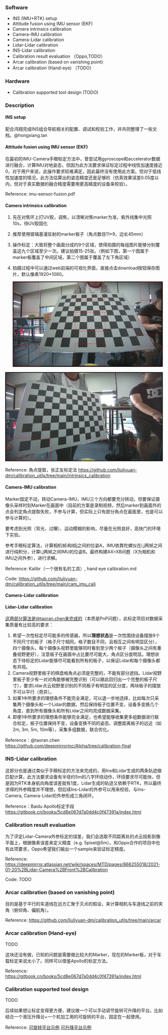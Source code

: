 ### Software

* INS (IMU+RTK) setup
* Attitude fusion using IMU sensor (EKF)
* Camera intrinsics calibration
* Camera-IMU calibration
* Camera-Lidar calibration
* Lidar-Lidar calibration
* INS-Lidar calibration
* Calibration result evaluation （Oppo,TODO）
* Arcar calibration (based on vanishing point)
* Arcar calibration (Hand-eye) （TODO）

### Hardware

* Calibration supported tool design (TODO)



### Description

#### INS setup

配合鸿翔完成INS组合导航相关的配置、调试和校验工作，并共同整理了一些文档。@hongxiang.lan

#### Attitude fusion using IMU sensor (EKF)

在最初的IMU-Camera手眼标定方法中，曾尝试用gyroscope和accelerator数据进行融合，计算IMU对地姿态，但因为此方法要求保证标定过程中线性加速度接近0，对于用户来说，此操作要求较难满足，因此最终没有使用此方案。但对于低线性加速度的情况，此方法估算出的姿态精度还是足够的（仿真效果误差0.05度以内，但对于真实数据的融合精度需要用更高精度的设备来校验）。

Reference: imu-sensor-fusion.pdf

#### Camera intrinsics calibration

1. 先在对焦环上打UV胶，调焦，以清晰对焦marker为准，紫外线集中光照10s，待UV胶固化

2. 推荐使用玻璃基漫反射的marker板子（角点数目11*9，边长45mm）

3. 操作标定：大致将整个画面分成约9个区域，使得拍摄的每组图片能够分别覆盖这九个区域至少一次。建议拍摄15-25张。（例如下图，第一个图属于marker板覆盖了中间区域，第二个图属于覆盖了左下角区域）

4. 拍摄过程中可以通过web前端的可视化界面，直接点击download按钮保存图片，默认像素1920*1080。

   ![image-20210603150008862](work%20handover.assets/image-20210603150008862.png)

![image-20210603170627693](work%20handover.assets/image-20210603170627693.png)

Reference: 角点提取，张正友标定法  https://github.com/liuliyuan-dm/calibration_utils/tree/main/intrinsics_calibration

#### Camera-IMU calibration

Marker固定不动，转动Camera-IMU，IMU三个方向都要充分转动，但要保证摄像头采样时刻Marker在画面中（目前的方案是录制视频，然后marker到画面外的点会判定角点提取失败，不参与计算，但实际上只有部分角点在画面里，也是可以参与计算的）。

要考虑到光照（背光、过曝）、运动模糊的影响，尽量在光照良好，高快门的环境下实验。

参考手眼标定算法，计算相机帧i和帧j之间的位姿A，IMU依靠陀螺仪在i,j两帧之间进行纯积分，计算i,j两帧之间IMU的位姿B。最终构建AX=XB问题（X为相机和IMU之间外参），进行求解。

Reference: Kalibr（一个很有名的工具）,  hand eye calibration.md

Code: https://github.com/liuliyuan-dm/calibration_utils/tree/main/cam_imu_cali

#### Camera-Lidar calibration

#### Lidar-Lidar calibration

这两部分算法是@taoran.chen来完成的（本质是PnP问题），此标定项目对数据采集质量有比较高的要求：

1. 希望一次性标定尽可能多的传感器，所以**理想状态**是一次性围绕设备摆放8个不同尺寸的板子（格子尺寸相同，格子数目不同，且相互之间有明显区分），四个摄像头，每个摄像头视野里能够同时看到至少两个板子（摄像头之间有重叠视野更好），注意板子在画面中占比要尽可能大，角点区分度明显。理想状态下待标定的Lidar能够尽可能看到所有的板子，以保证Lidar和每个摄像头都有共视。
2. Camera视野里板子的棋盘格角点必须是完整的，不能有部分遮挡。Lidar视野里板子至少有一对对角能够被完整识别（可以据此回归出一个完整的板子尺寸），要求Lidar点云视野里识别的不同板子有明显的区分度，两块板子的摆放不可以平行（奇异）。
3. 如果1中所要求的理想条件不能完全满足，可以退一步地选择，比如每次只采集两个摄像头和一个Lidar的数据，然后保持板子位置不变，设备多变换几个角度，直到所有摄像头和所有Lidar之间均完成数据采集。
4. 即便1中所要求的理想条件能够完全满足，也希望能够收集更多组数据进行联合标定，板子位置保持不变，设备变换不同的姿态、调整距离板子的远近（如2m, 3m, 5m, 10m等），采集多组数据，联合优化。

Reference：@taoran.chen  https://github.com/deepmirrorinc/Alpha/tree/calibration-final

### INS-Lidar calibration

这部分也是通过类似于手眼标定的方法来完成的，用Ins和Lidar生成的两条轨迹做匹配计算，此方法要求设备有半径约5m的八字环绕动作，环绕要求尽可能快，但是因为RTK本身航向角度误差就有1度，Lidar生成的轨迹又依赖于RTK，所以最终求得的外参精度并不理想，但后续Ins-Lidar的外参可以用来校验，与Ins-Camera, Camera-Lidar的外参形成三角闭环。

Reference：Baidu Apollo标定手段 https://gitbook.cn/books/5cd8e067d7a0dd4c0f47391a/index.html

###  Calibration result evaluation

为了评定Lidar-Camera外参标定的误差，我们会选取不同距离处的点云投影到像平面上，根据像素误差来定义精度（e.g. 5pixel@5m）。和Oppo合作的项目中也有此项要求，Oppo希望我们输出一个sample来验证标定精度。

Reference: https://deepmirror.atlassian.net/wiki/spaces/MTD/pages/866255018/2021-01-20%2BLidar-Camera%2BFront%2BCalibration

Code: *TODO*

### Arcar calibration (based on vanishing point)

目的是基于平行的车道线在远方汇聚于灭点的假设，来计算相机与车道线之前的夹角（俯仰角、偏航角）。

Reference: https://github.com/liuliyuan-dm/calibration_utils/tree/main/arcar

### Arcar calibration (Hand-eye)

TODO

这块还没有做，已知的问题是需要做比较大的Marker，现在的Marker板，对于车载标定来说太小了。同样可以借鉴Apollo的标定方法。

Reference: https://gitbook.cn/books/5cd8e067d7a0dd4c0f47391a/index.html

### Calibration supported tool design

TODO

后续如果想让标定变得更方便，建议做一个可以手动调节旋转可升降的平台。比如结合一个液压升降台+一个机加工用的可旋转的平台，固定在一起使用。

Reference: [可旋转平台示例](https://item.taobao.com/item.htm?spm=a230r.1.14.19.170424a7crCaHe&id=608721762259&ns=1&abbucket=18#detail) [可升降平台示例](https://item.taobao.com/item.htm?spm=a230r.1.14.192.21c27519H7hPbe&id=642656937167&ns=1&abbucket=18#detail)

